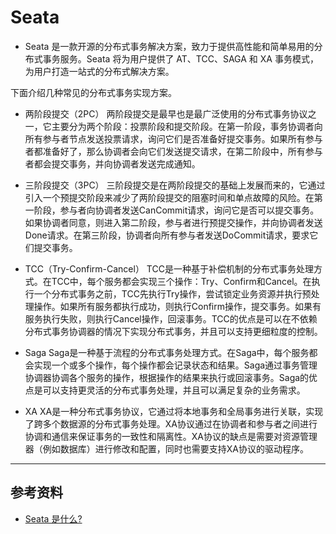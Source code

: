 # Seata
 - Seata 是一款开源的分布式事务解决方案，致力于提供高性能和简单易用的分布式事务服务。Seata 将为用户提供了 AT、TCC、SAGA 和 XA 事务模式，为用户打造一站式的分布式解决方案。

下面介绍几种常见的分布式事务实现方案。

- 两阶段提交（2PC）
两阶段提交是最早也是最广泛使用的分布式事务协议之一，它主要分为两个阶段：投票阶段和提交阶段。在第一阶段，事务协调者向所有参与者节点发送投票请求，询问它们是否准备好提交事务。如果所有参与者都准备好了，那么协调者会向它们发送提交请求，在第二阶段中，所有参与者都会提交事务，并向协调者发送完成通知。

- 三阶段提交（3PC）
三阶段提交是在两阶段提交的基础上发展而来的，它通过引入一个预提交阶段来减少了两阶段提交的阻塞时间和单点故障的风险。在第一阶段，参与者向协调者发送CanCommit请求，询问它是否可以提交事务。如果协调者同意，则进入第二阶段，参与者进行预提交操作，并向协调者发送Done请求。在第三阶段，协调者向所有参与者发送DoCommit请求，要求它们提交事务。

- TCC（Try-Confirm-Cancel）
TCC是一种基于补偿机制的分布式事务处理方式。在TCC中，每个服务都会实现三个操作：Try、Confirm和Cancel。在执行一个分布式事务之前，TCC先执行Try操作，尝试锁定业务资源并执行预处理操作。如果所有服务都执行成功，则执行Confirm操作，提交事务。如果有服务执行失败，则执行Cancel操作，回滚事务。TCC的优点是可以在不依赖分布式事务协调器的情况下实现分布式事务，并且可以支持更细粒度的控制。

- Saga
Saga是一种基于流程的分布式事务处理方式。在Saga中，每个服务都会实现一个或多个操作，每个操作都会记录状态和结果。Saga通过事务管理协调器协调各个服务的操作，根据操作的结果来执行或回滚事务。Saga的优点是可以支持更灵活的分布式事务处理，并且可以满足复杂的业务需求。

- XA
XA是一种分布式事务协议，它通过将本地事务和全局事务进行关联，实现了跨多个数据源的分布式事务处理。XA协议通过在协调者和参与者之间进行协调和通信来保证事务的一致性和隔离性。XA协议的缺点是需要对资源管理器（例如数据库）进行修改和配置，同时也需要支持XA协议的驱动程序。

---
## 参考资料
  - [Seata 是什么?](https://seata.io/zh-cn/docs/overview/what-is-seata.html)